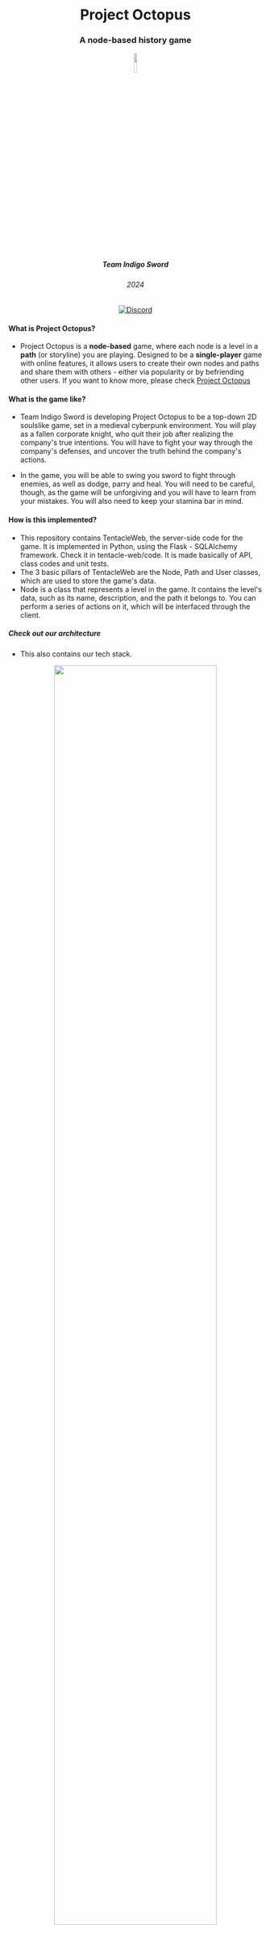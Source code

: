 <div style="text-align: center;" align="center">
  <h1>Project Octopus</h1>
  <h3>A node-based history game</h3>
  <image style="display: block; margin-left: auto; margin-right: auto; width: 10%; border-radius: 10%;" src="images/octopus.png"/>
  <h5>Team Indigo Sword</h5>
  <h6>2024</h6>

  <a href="https://discord.gg/ZgnjVCcAax">
    <img src="https://img.shields.io/discord/1197241804588855437?label=Discord&logo=discord" alt="Discord"> </a>
</div>

#### What is Project Octopus?

- Project Octopus is a **node-based** game, where each node is a level in a **path** (or storyline) you are playing. Designed to be a **single-player** game with online features, it allows users to create their own nodes and paths and share them with others - either via popularity or by befriending other users. If you want to know more, please check [Project Octopus](projectoctopus.org)

#### What is the game like?

- Team Indigo Sword is developing Project Octopus to be a top-down 2D soulslike game, set in a medieval cyberpunk environment. You will play as a fallen corporate knight, who quit their job after realizing the company's true intentions. You will have to fight your way through the company's defenses, and uncover the truth behind the company's actions.

- In the game, you will be able to swing you sword to fight through enemies, as well as dodge, parry and heal. You will need to be careful, though, as the game will be unforgiving and you will have to learn from your mistakes. You will also need to keep your stamina bar in mind.

#### How is this implemented?

- This repository contains TentacleWeb, the server-side code for the game. It is implemented in Python, using the Flask - SQLAlchemy framework. Check it in tentacle-web/code. It is made basically of API, class codes and unit tests.
- The 3 basic pillars of TentacleWeb are the Node, Path and User classes, which are used to store the game's data.
- Node is a class that represents a level in the game. It contains the level's data, such as its name, description, and the path it belongs to. You can perform a series of actions on it, which will be interfaced through the client.

##### Check out our architecture

- This also contains our tech stack.
<div style="text-align: center;" align="center">
  <image style="display: block; margin-left: auto; margin-right: auto; width: 80%; border-radius: 10%;" src="images/arch.png"/>
</div>

#### Contributing to the project

- Check our [Current TODOs](#current-todos)
- If you want to contribute to any of them, please feel free to fork the repository and submit a pull request. We will be happy to review it and merge it if it is good. We will comment as soon as possible. Just be sure to use python's PEP8 style guide and to write unit tests for your code. Also make sure to document your code properly and that other unit tests are not broken.

#### Installation

- Clone the repository
- Install the requirements

##### Run the server

```bash
git clone
cd tentacle-web
export FLASK_APP=api
python3 api.py
```

- Run the test scripts if you want

```bash
python3 [program]_test.py
```

#### Where to get help

- If you need help, please feel free to open an issue in the repository. We will be happy to help you.
- If you want to contact us, please enter [our discord server](https://discord.gg/ZgnjVCcAax)

#### Documentation links

- Flask: [Flask](https://flask.palletsprojects.com/en/3.0.x/)
- SQLAlchemy: [SQLAlchemy](https://www.sqlalchemy.org/)
- Python: [Python](https://www.python.org/)
- Project Octopus: [Project Octopus](projectoctopus.org)

#### Current TODOs

- [x] Server code
- [ ] Client code
- [ ] Backend documentation
- [ ] Game code
- [ ] Level editor
- [ ] Game Documentation

#### Contributors

**Be the first to contribute!**

- We would love to have someone contribute to our project. If you want to be the first, please feel free to fork the repository and submit a pull request. Check out the [Contributing to the project](#contributing-to-the-project) section for more information.

#### License

**Defend free software!**

- This project uses GNU GPL v3.0. Check the license file of this repository for more information: [License](https://github.com/indigo-sword/project-octopus/blob/main/LICENSE).

